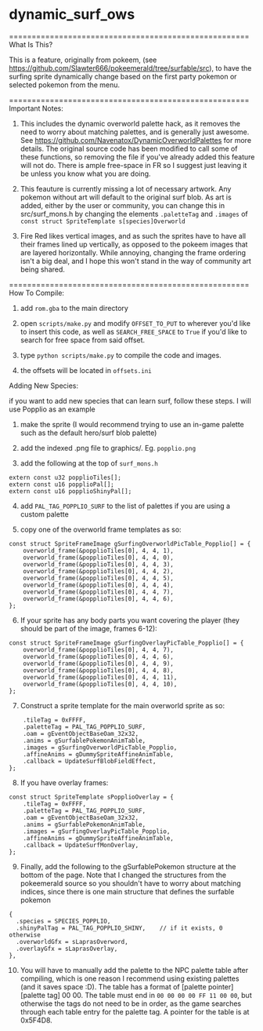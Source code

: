 # dynamic_surf_ows

=====================================================
What Is This?

This is a feature, originally from pokeem, (see https://github.com/Slawter666/pokeemerald/tree/surfable/src), to have the surfing sprite dynamically change based on the first party pokemon or selected pokemon from the menu.


=====================================================
Important Notes:

1. This includes the dynamic overworld palette hack, as it removes the need to worry about matching palettes, and is generally just awesome. See https://github.com/Navenatox/DynamicOverworldPalettes for more details. The original source code has been modified to call some of these functions, so removing the file if you've already added this feature will not do. There is ample free-space in FR so I suggest just leaving it be unless you know what you are doing.

2. This feauture is currently missing a lot of necessary artwork. Any pokemon without art will default to the original surf blob. As art is added, either by the user or community, you can change this in src/surf_mons.h by changing the elements `.paletteTag` and `.images` of `const struct SpriteTemplate s[species]Overworld`

3. Fire Red likes vertical images, and as such the sprites have to have all their frames lined up vertically, as opposed to the pokeem images that are layered horizontally. While annoying, changing the frame ordering isn't a big deal, and I hope this won't stand in the way of community art being shared.

=====================================================
How To Compile:

1. add `rom.gba` to the main directory

2. open `scripts/make.py` and modify `OFFSET_TO_PUT` to wherever you'd like to insert this code, as well as `SEARCH_FREE_SPACE` to `True` if you'd like to search for free space from said offset.

3. type `python scripts/make.py` to compile the code and images.

4. the offsets will be located in `offsets.ini`



Adding New Species:

if you want to add new species that can learn surf, follow these steps. I will use Popplio as an example
1. make the sprite (I would recommend trying to use an in-game palette such as the default hero/surf blob palette)

2. add the indexed .png file to graphics/. Eg. `popplio.png`

3. add the following at the top of `surf_mons.h`
```
extern const u32 popplioTiles[];
extern const u16 popplioPal[];
extern const u16 popplioShinyPal[];
```

4. add `PAL_TAG_POPPLIO_SURF` to the list of palettes if you are using a custom palette

5. copy one of the overworld frame templates as so:
```
const struct SpriteFrameImage gSurfingOverworldPicTable_Popplio[] = {
    overworld_frame(&popplioTiles[0], 4, 4, 1),
    overworld_frame(&popplioTiles[0], 4, 4, 0),
    overworld_frame(&popplioTiles[0], 4, 4, 3),
    overworld_frame(&popplioTiles[0], 4, 4, 2),
    overworld_frame(&popplioTiles[0], 4, 4, 5),
    overworld_frame(&popplioTiles[0], 4, 4, 4),
    overworld_frame(&popplioTiles[0], 4, 4, 7),
    overworld_frame(&popplioTiles[0], 4, 4, 6),
};
```

6. If your sprite has any body parts you want covering the player (they should be part of the image, frames 6-12):
```
const struct SpriteFrameImage gSurfingOverlayPicTable_Popplio[] = {
    overworld_frame(&popplioTiles[0], 4, 4, 7),
    overworld_frame(&popplioTiles[0], 4, 4, 6),
    overworld_frame(&popplioTiles[0], 4, 4, 9),
    overworld_frame(&popplioTiles[0], 4, 4, 8),
    overworld_frame(&popplioTiles[0], 4, 4, 11),
    overworld_frame(&popplioTiles[0], 4, 4, 10),
};
```

7. Construct a sprite template for the main overworld sprite as so:
```const struct SpriteTemplate sPopplioOverworld = {
	.tileTag = 0xFFFF,
	.paletteTag = PAL_TAG_POPPLIO_SURF,
	.oam = gEventObjectBaseOam_32x32,
	.anims = gSurfablePokemonAnimTable,
	.images = gSurfingOverworldPicTable_Popplio,
	.affineAnims = gDummySpriteAffineAnimTable,
	.callback = UpdateSurfBlobFieldEffect,
};
```

8. If you have overlay frames:
```
const struct SpriteTemplate sPopplioOverlay = {
	.tileTag = 0xFFFF,
	.paletteTag = PAL_TAG_POPPLIO_SURF,
	.oam = gEventObjectBaseOam_32x32,
	.anims = gSurfablePokemonAnimTable,
	.images = gSurfingOverlayPicTable_Popplio,
	.affineAnims = gDummySpriteAffineAnimTable,
	.callback = UpdateSurfMonOverlay,
};
```

9. Finally, add the following to the gSurfablePokemon structure at the bottom of the page. Note that I changed the structures from the pokeemerald source so you shouldn't have to worry about matching indices, since there is one main structure that defines the surfable pokemon
```
{
  .species = SPECIES_POPPLIO,
  .shinyPalTag = PAL_TAG_POPPLIO_SHINY,    // if it exists, 0 otherwise
  .overworldGfx = sLaprasOverword,
  .overlayGfx = sLaprasOverlay,
},
```

10. You will have to manually add the palette to the NPC palette table after compiling, which is one reason I recommend using existing palettes (and it saves space :D). The table has a format of [palette pointer] [palette tag] 00 00. The table must end in `00 00 00 00 FF 11 00 00`, but otherwise the tags do not need to be in order, as the game searches through each table entry for the palette tag. A pointer for the table is at 0x5F4D8.
